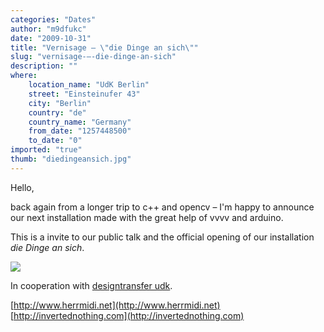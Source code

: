 ```yaml
---
categories: "Dates"
author: "m9dfukc"
date: "2009-10-31"
title: "Vernisage – \"die Dinge an sich\""
slug: "vernisage-–-die-dinge-an-sich"
description: ""
where: 
    location_name: "UdK Berlin"
    street: "Einsteinufer 43"
    city: "Berlin"
    country: "de"
    country_name: "Germany"
    from_date: "1257448500"
    to_date: "0"
imported: "true"
thumb: "diedingeansich.jpg"
---
```



Hello, 

back again from a longer trip to c++ and opencv – I'm happy to announce our next installation made with the great help of vvvv and arduino.  

This is a invite to our public talk and the official opening of our installation *die Dinge an sich*.

![](diedingeansich.jpg)

In cooperation with [designtransfer udk](http://www.designtransfer.udk-berlin.de/). 

[http://www.herrmidi.net](http://www.herrmidi.net)
[http://invertednothing.com](http://invertednothing.com)

